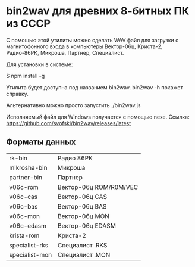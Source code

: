 bin2wav для древних 8-битных ПК из СССР
=======================================

С помощью этой утилиты можно сделать WAV файл для загрузки 
с магнитофонного входа в компьютеры Вектор-06ц, Криста-2, Радио-86РК, 
Микроша, Партнер, Специалист. 

Для установки в системе:

$ npm install -g

Утилита будет доступна под названием bin2wav. bin2wav -h покажет справку.

Альтернативно можно просто запустить ./bin2wav.js

Исполняемый файл для Windows получается с помощью nexe. Ссылка: https://github.com/svofski/bin2wav/releases/latest


Форматы данных
--------------
  |    |    |
  |---------------|-------|
  | rk-bin          | Радио 86РК              |
  | mikrosha-bin    | Микроша                 |  
|partner-bin     |Партнер |
|v06c-rom        |Вектор-06ц ROM/R0M/VEC |
|v06c-cas        |Вектор-06ц CAS |
|v06c-bas        |Вектор-06ц BAS |
|v06c-mon        |Вектор-06ц MON |
|v06c-edasm      |Вектор-06ц EDASM |
|krista-rom      |Криста-2 |
|specialist-rks  |Специалист .RKS |
|specialist-mon  |Специалист .MON |
